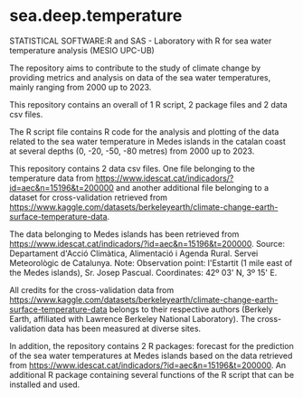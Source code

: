# sea.deep.temperature
STATISTICAL SOFTWARE:R and SAS - Laboratory with R for sea water temperature analysis (MESIO UPC-UB)

The repository aims to contribute to the study of climate change by providing metrics and analysis on data of the sea water temperatures, mainly ranging from 2000 up to 2023.

This repository contains an overall of 1 R script, 2 package files and 2 data csv files.

The R script file contains R code for the analysis and plotting of the data related to the sea water temperature in Medes islands in the catalan coast at several depths (0, -20, -50, -80 metres) from 2000 up to 2023. 

This repository contains 2 data csv files. One file belonging to the temperature data from https://www.idescat.cat/indicadors/?id=aec&n=15196&t=200000 and another additional file belonging to a dataset for cross-validation retrieved from https://www.kaggle.com/datasets/berkeleyearth/climate-change-earth-surface-temperature-data.

The data belonging to Medes islands has been retrieved from https://www.idescat.cat/indicadors/?id=aec&n=15196&t=200000. Source: Departament d'Acció Climàtica, Alimentació i Agenda Rural. Servei Meteorològic de Catalunya. Note: Observation point: l'Estartit (1 mile east of the Medes islands), Sr. Josep Pascual. Coordinates: 42º 03' N, 3º 15' E.

All credits for the cross-validation data from https://www.kaggle.com/datasets/berkeleyearth/climate-change-earth-surface-temperature-data belongs to their respective authors (Berkely Earth, affiliated with Lawrence Berkeley National Laboratory). The cross-validation data has been measured at diverse sites.

In addition, the repository contains 2 R packages: forecast for the prediction of the sea water temperatures at Medes islands based on the data retrieved from https://www.idescat.cat/indicadors/?id=aec&n=15196&t=200000. An additional R package containing several functions of the R script that can be installed and used.
